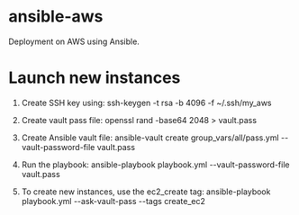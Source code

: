# ansible-aws
Deployment on AWS using Ansible.

# Launch new instances
1. Create SSH key using:
  ssh-keygen -t rsa -b 4096 -f ~/.ssh/my_aws

2. Create vault pass file:
  openssl rand -base64 2048 > vault.pass

3. Create Ansible vault file:
  ansible-vault create group_vars/all/pass.yml --vault-password-file vault.pass

4. Run the playbook:
  ansible-playbook playbook.yml --vault-password-file vault.pass

5. To create new instances, use the ec2_create tag:
  ansible-playbook playbook.yml --ask-vault-pass --tags create_ec2


